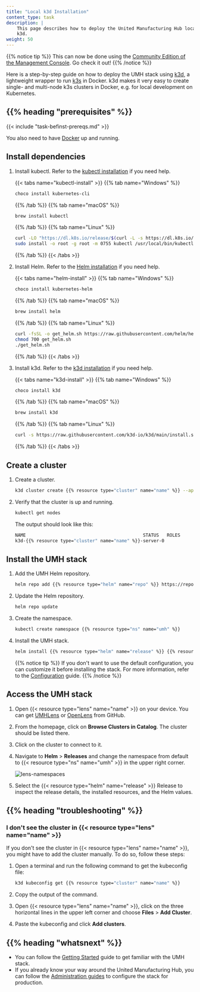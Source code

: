 ```yaml
---
title: "Local k3d Installation"
content_type: task
description: |
    This page describes how to deploy the United Manufacturing Hub locally using
    k3d.
weight: 50
---
```


<!-- overview -->

{{% notice tip %}}
This can now be done using the
[Community Edition of the Management Console](https://mgmt.docs.umh.app/).
Go check it out!
{{% /notice %}}

Here is a step-by-step guide on how to deploy the UMH stack using
[k3d](https://k3d.io), a lightweight wrapper to run
[k3s](https://github.com/rancher/k3s) in Docker. k3d makes it very easy to create
single- and multi-node k3s clusters in Docker, e.g. for local development on
Kubernetes.

## {{% heading "prerequisites" %}}

{{< include "task-befinst-prereqs.md" >}}

You also need to have [Docker](https://docs.docker.com/get-docker/) up and
running.

<!-- If you set the minimum_version or maximum_version parameter in the page's
     front matter, add the version check shortcode {{< version-check >}}.
-->

<!-- steps -->

## Install dependencies

1. Install kubectl. Refer to the [kubectl installation](https://kubernetes.io/docs/tasks/tools/#kubectl)
   if you need help.

   {{< tabs name="kubectl-install" >}}
   {{% tab name="Windows" %}}

   ```powershell
   choco install kubernetes-cli
   ```

   {{% /tab %}}
   {{% tab name="macOS" %}}

   ```bash
   brew install kubectl
   ```

   {{% /tab %}}
   {{% tab name="Linux" %}}

   ```bash
   curl -LO "https://dl.k8s.io/release/$(curl -L -s https://dl.k8s.io/release/stable.txt)/bin/linux/amd64/kubectl"
   sudo install -o root -g root -m 0755 kubectl /usr/local/bin/kubectl
   ```

   {{% /tab %}}
   {{< /tabs >}}

2. Install Helm. Refer to the [Helm installation](https://helm.sh/docs/intro/install/)
   if you need help.
  
   {{< tabs name="helm-install" >}}
   {{% tab name="Windows" %}}
  
   ```powershell
   choco install kubernetes-helm
   ```
  
   {{% /tab %}}
   {{% tab name="macOS" %}}
  
   ```bash
   brew install helm
   ```
  
   {{% /tab %}}
   {{% tab name="Linux" %}}
  
   ```bash
   curl -fsSL -o get_helm.sh https://raw.githubusercontent.com/helm/helm/main/scripts/get-helm-3
   chmod 700 get_helm.sh
   ./get_helm.sh
   ```
  
   {{% /tab %}}
   {{< /tabs >}}

3. Install k3d. Refer to the [k3d installation](https://k3d.io/#installation)
   if you need help.

   {{< tabs name="k3d-install" >}}
   {{% tab name="Windows" %}}

   ```powershell
   choco install k3d
   ```
  
   {{% /tab %}}
   {{% tab name="macOS" %}}
  
   ```bash
   brew install k3d
   ```
  
   {{% /tab %}}
   {{% tab name="Linux" %}}
  
   ```bash
   curl -s https://raw.githubusercontent.com/k3d-io/k3d/main/install.sh | bash
   ```
  
   {{% /tab %}}
   {{< /tabs >}}

## Create a cluster

1. Create a cluster.

   ```bash
   k3d cluster create {{% resource type="cluster" name="name" %}} --api-port 127.0.0.1:6443
   ```

2. Verify that the cluster is up and running.

   ```bash
   kubectl get nodes
   ```

   The output should look like this:

   ```bash
   NAME                                            STATUS   ROLES                  AGE   VERSION
   k3d-{{% resource type="cluster" name="name" %}}-server-0           Ready    control-plane,master   10s   v1.24.4+k3s1
   ```

## Install the UMH stack

1. Add the UMH Helm repository.

   ```bash
   helm repo add {{% resource type="helm" name="repo" %}} https://repo.umh.app/
   ```

2. Update the Helm repository.

   ```bash
   helm repo update
   ```

3. Create the namespace.

   ```bash
   kubectl create namespace {{% resource type="ns" name="umh" %}}
   ```

4. Install the UMH stack.

   ```bash
   helm install {{% resource type="helm" name="release" %}} {{% resource type="helm" name="repo" %}}/united-manufacturing-hub -n {{% resource type="ns" name="umh" %}}
   ```

    {{% notice tip %}}
  If you don't want to use the default configuration, you can customize it
  before installing the stack. For more information, refer to the
  [Configuration](/docs/production-guide/administration/customize-umh-installation/#customize-values)
  guide.
    {{% /notice %}}

## Access the UMH stack

1. Open {{< resource type="lens" name="name" >}} on your device. You can get
   [UMHLens](https://github.com/united-manufacturing-hub/UMHLens) or
   [OpenLens](https://github.com/MuhammedKalkan/OpenLens) from GitHub.
2. From the homepage, click on **Browse Clusters in Catalog**. The cluster should
   be listed there.
3. Click on the cluster to connect to it.
4. Navigate to **Helm** > **Releases** and change the namespace from default to
   {{< resource type="ns" name="umh" >}} in the upper right corner.

   ![lens-namespaces](/images/installation/local-k3d-installation/lens-namespaces.png)
5. Select the {{< resource type="helm" name="release" >}} Release to inspect the
   release details, the installed resources, and the Helm values.

<!-- Optional section, but recommended; write the problem/question in H3 -->
## {{% heading "troubleshooting" %}}

### I don't see the cluster in {{< resource type="lens" name="name" >}}

If you don't see the cluster in {{< resource type="lens" name="name" >}}, you
might have to add the cluster manually. To do so, follow these steps:

1. Open a terminal and run the following command to get the kubeconfig file:

   ```bash
   k3d kubeconfig get {{% resource type="cluster" name="name" %}}
   ```

2. Copy the output of the command.
3. Open {{< resource type="lens" name="name" >}}, click on the three horizontal
       lines in the upper left corner and choose **Files** > **Add Cluster**.
4. Paste the kubeconfig and click **Add clusters**.

<!-- Optional section; add links to information related to this topic. -->
## {{% heading "whatsnext" %}}

- You can follow the [Getting Started](https://learn.umh.app/getstarted) guide
  to get familiar with the UMH stack.
- If you already know your way around the United Manufacturing Hub, you can
  follow the [Administration guides](/docs/production-guide/administration/) to
  configure the stack for production.

